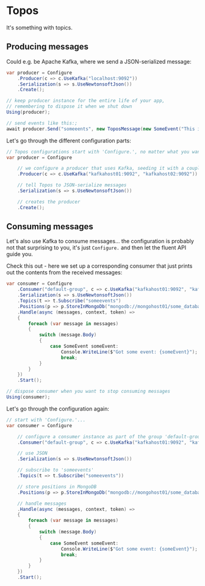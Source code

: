 # Topos

It's something with topics.

## Producing messages

Could e.g. be Apache Kafka, where we send a JSON-serialized message:
```csharp
var producer = Configure
    .Producer(c => c.UseKafka("localhost:9092"))
    .Serialization(s => s.UseNewtonsoftJson())
    .Create();

// keep producer instance for the entire life of your app,
// remembering to dispose it when we shut down
Using(producer);

// send events like this:;
await producer.Send("someeents", new ToposMessage(new SomeEvent("This is just a message")), partitionKey: "customer-004");
```

Let's go through the different configuration parts:
```csharp
// Topos configurations start with 'Configure.', no matter what you want to configure
var producer = Configure

    // we configure a producer that uses Kafka, seeding it with a couple of brokers
    .Producer(c => c.UseKafka("kafkahost01:9092", "kafkahost02:9092"))

    // tell Topos to JSON-serialize messages
    .Serialization(s => s.UseNewtonsoftJson())

    // creates the producer
    .Create();
```

## Consuming messages

Let's also use Kafka to consume messages... the configuration is probably not that surprising to you, it's
just `Configure.` and then let the fluent API guide you.

Check this out - here we set up a corresponding consumer that just prints out the contents from the received messages:
```csharp
var consumer = Configure
    .Consumer("default-group", c => c.UseKafka("kafkahost01:9092", "kafkahost02:9092"))
    .Serialization(s => s.UseNewtonsoftJson())
    .Topics(t => t.Subscribe("someevents")
    .Positions(p => p.StoreInMongoDb("mongodb://mongohost01/some_database", "Positions"))
    .Handle(async (messages, context, token) =>
    {
        foreach (var message in messages)
        {
            switch (message.Body)
            {
                case SomeEvent someEvent:
                    Console.WriteLine($"Got some event: {someEvent}");
                    break;
            }
        }
    })
    .Start();

// dispose consumer when you want to stop consuming messages
Using(consumer);
```

Let's go through the configuration again:
```csharp
// start with 'Configure.'...
var consumer = Configure

    // configure a consumer instance as part of the group 'default-group', and use Kafka
    .Consumer("default-group", c => c.UseKafka("kafkahost01:9092", "kafkahost02:9092"))

    // use JSON
    .Serialization(s => s.UseNewtonsoftJson())

    // subscribe to 'someevents'
    .Topics(t => t.Subscribe("someevents"))

    // store positions in MongoDB
    .Positions(p => p.StoreInMongoDb("mongodb://mongohost01/some_database", "Positions"))

    // handle messages
    .Handle(async (messages, context, token) =>
    {
        foreach (var message in messages)
        {
            switch (message.Body)
            {
                case SomeEvent someEvent:
                    Console.WriteLine($"Got some event: {someEvent}");
                    break;
            }
        }
    })
    .Start();
```
